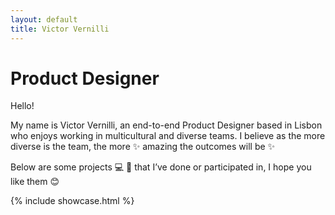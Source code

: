 ```yaml
---
layout: default
title: Victor Vernilli
---
```


# Product Designer

Hello!

My name is Victor Vernilli, an end-to-end Product Designer based in Lisbon who enjoys working in multicultural and diverse teams. I believe as the more diverse is the team, the more ✨ amazing the outcomes will be ✨

Below are some projects 💻 📱 that I’ve done or participated in, I hope you like them 😊

{% include showcase.html %}